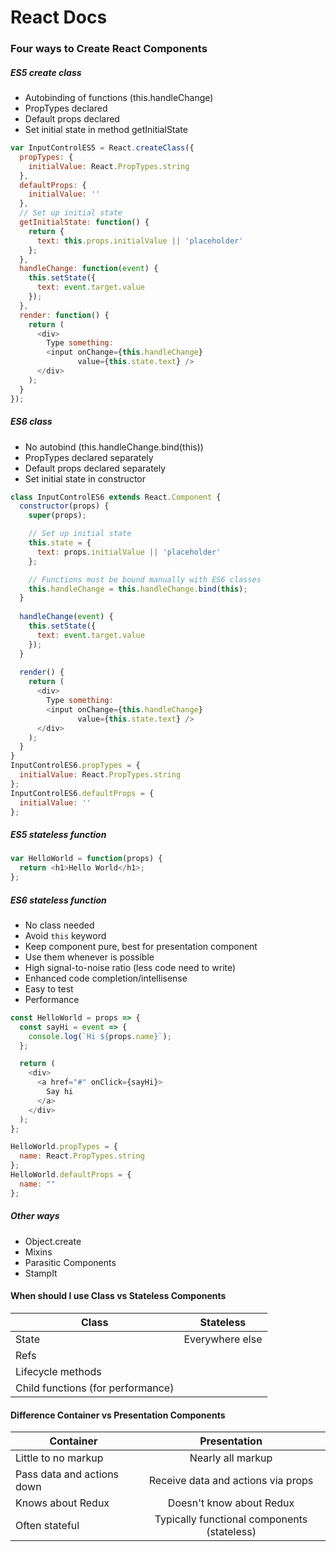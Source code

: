 # React Docs
### Four ways to Create React Components
##### ES5 create class
* Autobinding of functions (this.handleChange)
* PropTypes declared
* Default props declared
* Set initial state in method getInitialState

```javascript
var InputControlES5 = React.createClass({
  propTypes: {
    initialValue: React.PropTypes.string
  },
  defaultProps: {
    initialValue: ''
  },
  // Set up initial state
  getInitialState: function() {
    return {
      text: this.props.initialValue || 'placeholder'
    };
  },
  handleChange: function(event) {
    this.setState({
      text: event.target.value
    });
  },
  render: function() {
    return (
      <div>
        Type something:
        <input onChange={this.handleChange}
               value={this.state.text} />
      </div>
    );
  }
});
```
##### ES6 class
* No autobind (this.handleChange.bind(this))
* PropTypes declared separately
* Default props declared separately
* Set initial state in constructor

```javascript
class InputControlES6 extends React.Component {
  constructor(props) {
    super(props);

    // Set up initial state
    this.state = {
      text: props.initialValue || 'placeholder'
    };

    // Functions must be bound manually with ES6 classes
    this.handleChange = this.handleChange.bind(this);
  }
  
  handleChange(event) {
    this.setState({
      text: event.target.value
    });
  }
  
  render() {
    return (
      <div>
        Type something:
        <input onChange={this.handleChange}
               value={this.state.text} />
      </div>
    );
  }
}
InputControlES6.propTypes = {
  initialValue: React.PropTypes.string
};
InputControlES6.defaultProps = {
  initialValue: ''
};
```
##### ES5 stateless function
```javascript
var HelloWorld = function(props) {
  return <h1>Hello World</h1>;
};
```
##### ES6 stateless function
* No class needed
* Avoid `this` keyword
* Keep component pure, best for presentation component
* Use them whenever is possible 
* High signal-to-noise ratio (less code need to write)
* Enhanced code completion/intellisense
* Easy to test
* Performance

```javascript
const HelloWorld = props => {
  const sayHi = event => {
    console.log(`Hi ${props.name}`);
  };

  return (
    <div>
      <a href="#" onClick={sayHi}>
        Say hi
      </a>
    </div>
  );
};

HelloWorld.propTypes = {
  name: React.PropTypes.string
};
HelloWorld.defaultProps = {
  name: ""
};

```
##### Other ways
* Object.create
* Mixins
* Parasitic Components
* StampIt

#### When should I use  Class vs Stateless Components
| Class | Stateless  |        
| ------------- |:-------------:| 
| State      | Everywhere else | 
| Refs      |       |  
| Lifecycle methods |      | 
| Child functions (for performance) |       | 


#### Difference Container vs Presentation Components
| Container | Presentation  |        
| ------------- |:-------------:| 
| Little to no markup      | Nearly all markup | 
| Pass data and actions down | Receive data and actions via props  |  
| Knows about Redux | Doesn't know about Redux  | 
| Often stateful |  Typically functional components (stateless)   | 




